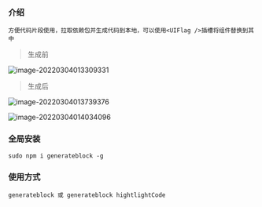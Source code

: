 ### 介绍
```
方便代码片段使用，拉取依赖包并生成代码到本地，可以使用<UIFlag />插槽将组件替换到其中
```
> 生成前

![image-20220304013309331](https://s2.loli.net/2022/03/04/aLbDq61lm8pxOoR.png)

> 生成后

![image-20220304013739376](https://s2.loli.net/2022/03/04/JpzKmgkelrRi2fn.png)

![image-20220304014034096](https://s2.loli.net/2022/03/04/tXDBYV6ra4o7Pye.png)
### 全局安装
```
sudo npm i generateblock -g
```
### 使用方式
```
generateblock 或 generateblock hightlightCode
```
